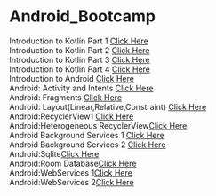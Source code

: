 # Android_Bootcamp
Introduction to Kotlin Part 1 [Click Here](https://github.com/anuj1317/Android_Bootcamp/tree/Kotlin1-Sept21)<br>
Introduction to Kotlin Part 2 [Click Here](https://github.com/anuj1317/Android_Bootcamp/tree/Kotlin-part2-Sept22)<br>
Introduction to Kotlin Part 3 [Click Here](https://github.com/anuj1317/Android_Bootcamp/tree/Kotlin-part3-Sept24)<br>
Introduction to Kotlin Part 4 [Click Here](https://github.com/anuj1317/Android_Bootcamp/tree/Kotlin-Part4-27-Sept)<br>
Introduction to Android [Click Here](https://github.com/anuj1317/Android_Bootcamp/tree/Intro_to_App_29-Sept)<br>
Android: Activity and Intents [Click Here](https://github.com/anuj1317/Android_Bootcamp/tree/activity-30Sept)<br>
Android: Fragments [Click Here](https://github.com/anuj1317/fragments_imp)<br>
Android: Layout(Linear,Relative,Constraint) [Click Here](https://github.com/anuj1317/Android_Bootcamp/tree/Layout_Design-4Oct)<br>
Android:RecyclerView1 [Click Here](https://github.com/anuj1317/Android_Bootcamp/tree/Recyclerview1-5oct)<br>
Android:Heterogeneous RecyclerView[Click Here](https://github.com/anuj1317/Android_Bootcamp/tree/Recyclerview2-8oct)<br>
Android Background Services 1 [Click Here](https://github.com/anuj1317/Android_Bootcamp/tree/BackgroundServices1-Oct13)<br>
Android Background Services 2 [Click Here](https://github.com/anuj1317/Android_JobScheduler)<br>
Android:Sqlite[Click Here]()<br>
Android:Room Database[Click Here]()<br>
Android:WebServices 1[Click Here]()<br>
Android:WebServices 2[Click Here]()<br>
